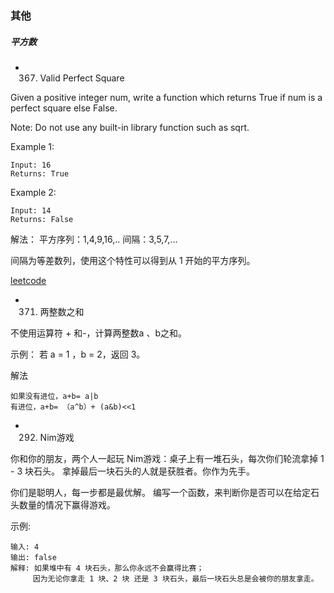 ### 其他
##### 平方数

- 367. Valid Perfect Square

Given a positive integer num, write a function which returns True if num is a perfect square else False.

Note: Do not use any built-in library function such as sqrt.

Example 1:
```
Input: 16
Returns: True
```
Example 2:
```
Input: 14
Returns: False
```
解法：
平方序列：1,4,9,16,.. 间隔：3,5,7,...

间隔为等差数列，使用这个特性可以得到从 1 开始的平方序列。

[leetcode](https://leetcode.com/problems/valid-perfect-square/description/)

- 371. 两整数之和

不使用运算符 + 和-，计算两整数a 、b之和。

示例：
若 a = 1 ，b = 2，返回 3。

解法
```
如果没有进位，a+b= a|b
有进位，a+b= （a^b）+ (a&b)<<1
```

- 292. Nim游戏

你和你的朋友，两个人一起玩 Nim游戏：桌子上有一堆石头，每次你们轮流拿掉 1 - 3 块石头。 拿掉最后一块石头的人就是获胜者。你作为先手。

你们是聪明人，每一步都是最优解。 编写一个函数，来判断你是否可以在给定石头数量的情况下赢得游戏。

示例:
```
输入: 4
输出: false 
解释: 如果堆中有 4 块石头，那么你永远不会赢得比赛；
     因为无论你拿走 1 块、2 块 还是 3 块石头，最后一块石头总是会被你的朋友拿走。
```
